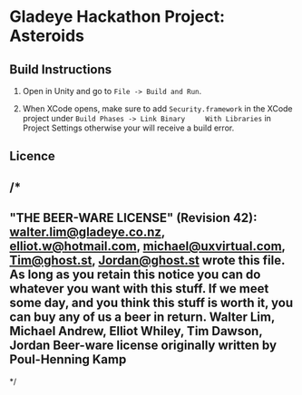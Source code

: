# Gladeye Hackathon Project: Asteroids

## Build Instructions

1.	Open in Unity and go to `File -> Build and Run`.

2.	When XCode opens, make sure to add `Security.framework` in the XCode project under `Build Phases -> Link Binary 	With Libraries` in Project Settings otherwise your will receive a build error.




## Licence

/*
----------------------------------------------------------------------------
"THE BEER-WARE LICENSE" (Revision 42): <walter.lim@gladeye.co.nz>, <elliot.w@hotmail.com>, <michael@uxvirtual.com>, <Tim@ghost.st>, <Jordan@ghost.st>  wrote this file.  As long as you retain this notice you can do whatever you want with this stuff. If we meet some day, and you think this stuff is worth it, you can buy any of us a beer in return. Walter Lim, Michael Andrew, Elliot Whiley, Tim Dawson, Jordan
Beer-ware license originally written by Poul-Henning Kamp
----------------------------------------------------------------------------
 */

